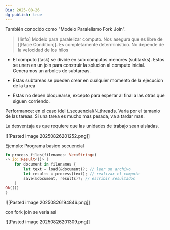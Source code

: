 ```yaml
---
Dia: 2025-08-26
dg-publish: true
---
```

También conocido como "Modelo Paralelismo Fork Join".

>[!info] Modelo para paralelizar computo. Nos asegura que es libre de [[Race Condition]]. Es completamente deterministico. No depende de la velocidad de los hilos

-  El computo (task) se divide en sub computos menores (subtasks). Estos se unen en un join para construir la solucion al computo inicial. Generamos un arboles de subtareas.

- Estas subtareas se pueden crear en cualquier momento de la ejecucion de la tarea 

- Estas no deben bloquearse, excepto para esperar al final a las otras que siguen corriendo.

Performance: en el caso idel t_secuencial/N_threads. Varia por el tamanio de las tareas. Si una tarea es mucho mas pesada, va a tardar mas.

La desventaja es que requiere que las unidades de trabajo sean aisladas.

![[Pasted image 20250826201252.png]]


Ejemplo: Programa basico secuencial 

```rust 
fn process_files(filenames: Vec<String>)
-> io::Result<()> {
	for document in filenames {
		let text = load(&document)?; // leer un archivo
		let results = process(text); // realizar el computo
		save(&document, results)?; // escribir resultados
	}
Ok(())
}
```

![[Pasted image 20250826194846.png]]

con fork join se veria asi 

![[Pasted image 20250826201309.png]]